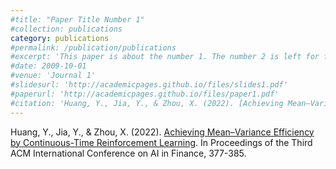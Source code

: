 ```yaml
---
#title: "Paper Title Number 1"
#collection: publications
category: publications
#permalink: /publication/publications
#excerpt: 'This paper is about the number 1. The number 2 is left for future work.'
#date: 2009-10-01
#venue: 'Journal 1'
#slidesurl: 'http://academicpages.github.io/files/slides1.pdf'
#paperurl: 'http://academicpages.github.io/files/paper1.pdf'
#citation: 'Huang, Y., Jia, Y., & Zhou, X. (2022). [Achieving Mean–Variance Efficiency by Continuous-Time Reinforcement Learning](https://www.columbia.edu/~xz2574/download/HJZ2.pdf). #In Proceedings of the Third ACM International Conference on AI in Finance, 377-385.'
---
```


Huang, Y., Jia, Y., & Zhou, X. (2022). [Achieving Mean–Variance Efficiency by Continuous-Time Reinforcement Learning](https://www.columbia.edu/~xz2574/download/HJZ2.pdf). In Proceedings of the Third ACM International Conference on AI in Finance, 377-385.
